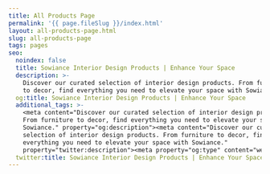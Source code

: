 ```yaml
---
title: All Products Page
permalink: '{{ page.fileSlug }}/index.html'
layout: all-products-page.html
slug: all-products-page
tags: pages
seo:
  noindex: false
  title: Sowiance Interior Design Products | Enhance Your Space
  description: >-
    Discover our curated selection of interior design products. From furniture
    to decor, find everything you need to elevate your space with Sowiance.
  og:title: Sowiance Interior Design Products | Enhance Your Space
  additional_tags: >-
    <meta content="Discover our curated selection of interior design products.
    From furniture to decor, find everything you need to elevate your space with
    Sowiance." property="og:description"><meta content="Discover our curated
    selection of interior design products. From furniture to decor, find
    everything you need to elevate your space with Sowiance."
    property="twitter:description"><meta property="og:type" content="website">
  twitter:title: Sowiance Interior Design Products | Enhance Your Space
---
```



